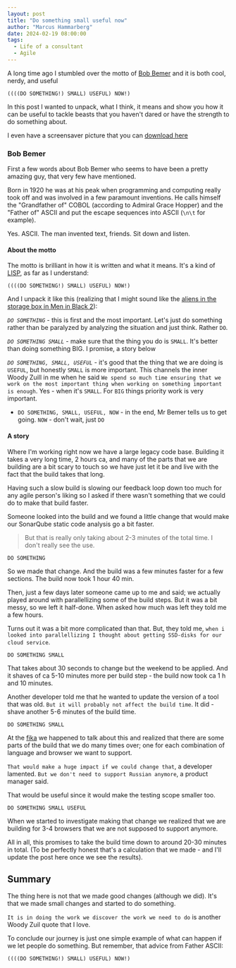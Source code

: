```yaml
---
layout: post
title: "Do something small useful now"
author: "Marcus Hammarberg"
date: 2024-02-19 08:00:00
tags:
  - Life of a consultant
  - Agile
---
```


A long time ago I stumbled over the motto of [Bob Bemer](2024-02-13-sender-is-also-responsible.md) and it is both cool, nerdy, and useful

```text
((((DO SOMETHING!) SMALL) USEFUL) NOW!)
```

In this post I wanted to unpack, what I think, it means and show you how it can be useful to tackle beasts that you haven't dared or have the strength to do something about.

I even have a screensaver picture that you can [download here](https://www.marcusoft.net/2023/03/screensavers-do-something-small-useful-now.html)

<!-- excerpt-end -->

### Bob Bemer

First a few words about Bob Bemer who seems to have been a pretty amazing guy, that very few have mentioned. 

Born in 1920 he was at his peak when programming and computing really took off and was involved in a few paramount inventions. He calls himself the "Grandfather of" COBOL (according to Admiral Grace Hopper) and the "Father of" ASCII and put the escape sequences into ASCII (`\n\t` for example). 

Yes. ASCII. The man invented text, friends. Sit down and listen. 

#### About the motto

The motto is brilliant in how it is written and what it means. It's a kind of [LISP](https://en.wikipedia.org/wiki/Lisp_(programming_language)), as far as I understand:

```text
((((DO SOMETHING!) SMALL) USEFUL) NOW!)
```

And I unpack it like this (realizing that I might sound like the [aliens in the storage box in Men in Black 2](https://www.youtube.com/watch?v=A9sd10CHAP8)): 

*`DO SOMETHING`* - this is first and the most important. Let's just do something rather than be paralyzed by analyzing the situation and just think. Rather `DO`.

*`DO SOMETHING SMALL`* - make sure that the thing you do is `SMALL`. It's better than doing something BIG. I promise, a story below 

*`DO SOMETHING, SMALL, USEFUL`* - it's good that the thing that we are doing is `USEFUL`, but honestly `SMALL` is more important. This channels the inner Woody Zuill in me when he said `We spend so much time ensuring that we work on the most important thing when working on something important is enough`. Yes - when it's `SMALL`. For `BIG` things priority work is very important. 

* `DO SOMETHING, SMALL, USEFUL, NOW` - in the end, Mr Bemer tells us to get going. `NOW` - don't wait, just `DO`

#### A story

Where I'm working right now we have a large legacy code base. Building it takes a very long time, 2 hours ca, and many of the parts that we are building are a bit scary to touch so we have just let it be and live with the fact that the build takes that long. 

Having such a slow build is slowing our feedback loop down too much for any agile person's liking so I asked if there wasn't something that we could do to make that build faster. 

Someone looked into the build and we found a little change that would make our SonarQube static code analysis go a bit faster. 

> But that is really only taking about 2-3 minutes of the total time. I don't really see the use. 

`DO SOMETHING`

So we made that change. And the build was a few minutes faster for a few sections. The build now took 1 hour 40 min. 

Then, just a few days later someone came up to me and said; we actually played around with parallellizing some of the build steps. But it was a bit messy, so we left it half-done. When asked how much was left they told me a few hours. 

Turns out it was a bit more complicated than that. But, they told me, `when i looked into parallellizing I thought about getting SSD-disks for our cloud service`.

`DO SOMETHING SMALL`

That takes about 30 seconds to change but the weekend to be applied. And it shaves of ca 5-10 minutes more per build step - the build now took ca 1 h and 10 minutes.

Another developer told me that he wanted to update the version of a tool that was old. `But it will probably not affect the build time`. It did - shave another 5-6 minutes of the build time. 

`DO SOMETHING SMALL`

At the [fika](https://destinationuppsala.se/en/guides/what-is-swedish-fika/) we happened to talk about this and realized that there are some parts of the build that we do many times over; one for each combination of language and browser we want to support. 

`That would make a huge impact if we could change that`, a developer lamented.
`But we don't need to support Russian anymore`, a product manager said. 

That would be useful since it would make the testing scope smaller too.

`DO SOMETHING SMALL USEFUL`

When we started to investigate making that change we realized that we are building for 3-4 browsers that we are not supposed to support anymore. 

All in all, this promises to take the build time down to around 20-30 minutes in total. (To be perfectly honest that's a calculation that we made - and I'll update the post here once we see the results).

## Summary

The thing here is not that we made good changes (although we did). It's that we made small changes and started to do something. 

`It is in doing the work we discover the work we need to do` is another Woody Zuil quote that I love. 

To conclude our journey is just one simple example of what can happen if we let people do something. But remember, that advice from Father ASCII: 

```text
((((DO SOMETHING!) SMALL) USEFUL) NOW!)
```